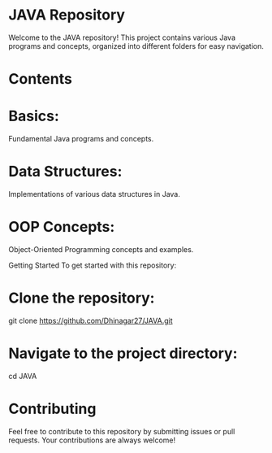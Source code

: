 # JAVA Repository

Welcome to the JAVA repository! This project contains various Java programs and concepts, organized into different folders for easy navigation.

# Contents

# Basics: 
Fundamental Java programs and concepts.

# Data Structures: 
Implementations of various data structures in Java.

# OOP Concepts:
Object-Oriented Programming concepts and examples.

Getting Started
To get started with this repository:

# Clone the repository:
git clone https://github.com/Dhinagar27/JAVA.git

# Navigate to the project directory:
cd JAVA

# Contributing
Feel free to contribute to this repository by submitting issues or pull requests. Your contributions are always welcome!

